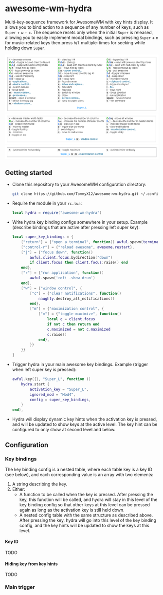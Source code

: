 # awesome-wm-hydra
Multi-key-sequence framework for AwesomeWM with key hints display. It allows you to bind action to a sequence of any number of keys, such as `Super` + `w` + `c`. The sequence resets only when the initial `Super` is released, allowing you to easily implement modal bindings, such as pressing `Super` + `m` for music-related keys then press `h`/`l` multiple-times for seeking while holding down `Super`.

![Screenshot 1](screenshots/1.png)
![Screenshot 2](screenshots/2.png)
![Screenshot 3](screenshots/3.png)

## Getting started

- Clone this repository to your AwesomeWM configuration directory:
    ```sh
    git clone https://github.com/TommyX12/awesome-wm-hydra.git ~/.config/awesome/awesome-wm-hydra
    ```
- Require the module in your `rc.lua`:
    ```lua
    local hydra = require("awesome-wm-hydra")
    ```
- Write hydra key binding configs somewhere in your setup. Example (describe bindings that are active after pressing left super key):
    ```lua
    local super_key_bindings = {
        ["return"] = {"open a terminal", function() awful.spawn(terminal) end},
        ["control-r"] = {"reload awesome", awesome.restart},
        ["j"] = {"focus down", function()
            awful.client.focus.bydirection("down")
            if client.focus then client.focus:raise() end
        end},
        ["r"] = {"run application", function()
            awful.spawn('rofi -show drun')
        end},
        ["w"] = {"window control", {
            ["c"] = {"clear notifications", function()
                naughty.destroy_all_notifications()
            end},
            ["m"] = {"maximization control", {
                ["m"] = {"toggle maximize", function()
                    local c = client.focus
                    if not c then return end
                    c.maximized = not c.maximized
                    c:raise()
                end},
            }}
        }}
    }
    ```
- Trigger hydra in your main awesome key bindings. Example (trigger when left super key is pressed):
    ```lua
    awful.key({}, "Super_L", function ()
        hydra.start {
            activation_key = "Super_L",
            ignored_mod = "Mod4",
            config = super_key_bindings,
        }
    end),
    ```
- Hydra will display dynamic key hints when the activation key is pressed, and will be updated to show keys at the active level. The key hint can be configured to only show at second level and below.

## Configuration

### Key bindings
The key binding config is a nested table, where each table key is a key ID (see below), and each corresponding value is an array with two elements:
1. A string describing the key.
2. Either:
    - A function to be called when the key is pressed. After pressing the key, this function will be called, and hydra will stay in this level of the key binding config so that other keys at this level can be pressed again as long as the activation key is still held down.
    - A nested config table with the same structure as described above. After pressing the key, hydra will go into this level of the key binding config, and the key hints will be updated to show the keys at this level.

#### Key ID
TODO

#### Hiding key from key hints
TODO

### Main trigger
